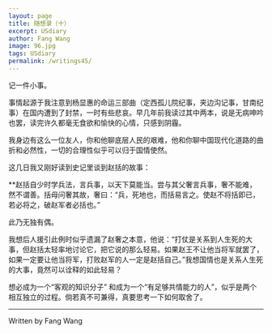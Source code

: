 ```yaml
---
layout: page
title: 随想录（十） 
excerpt: USdiary
author: Fang Wang
image: 96.jpg
tags: USdiary
permalink: /writings45/
---
```




记一件小事。

事情起源于我注意到杨显惠的命运三部曲（定西孤儿院纪事，夹边沟记事，甘南纪事）在国内遭到了封禁，一时有些悲哀。早几年前我读过其中两本，说是无病呻吟也罢，读完许久都毫无食欲和愉快的心情，只感到阴霾。

我身边有这么一位友人，你和他聊底层人民的艰难，他和你聊中国现代化道路的曲折和必然性，一切的合理性似乎可以归于国情使然。

这几日我又刚好读到史记里谈到赵括的故事：

**赵括自少时学兵法，言兵事，以天下莫能当。尝与其父奢言兵事，奢不能难，然不谓善。括母问奢其故，奢曰：“兵，死地也，而括易言之。使赵不将括即已，若必将之，破赵军者必括也。”

此乃无独有偶。

我想后人援引此例时似乎遗漏了赵奢之本意，他说：“打仗是关系到人生死的大事，但赵括太轻率地讨论它，把它说的那么轻易。如果赵王不让他当将军就罢了，如果一定要让他当将军，打败赵军的人一定是赵括自己。”我想国情也是关系人生死的大事，竟然可以诠释的如此轻易？

想必成为一个“客观的知识分子” 和成为一个“有足够共情能力的人”，似乎是两个相互独立的过程。倘若真不可兼得，真要思考一下如何取舍了。

****

Written by Fang Wang
